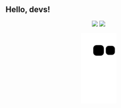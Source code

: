 ## Hello, devs!
  
<div align="center">
  <a href="mailto:yasmimabbondanza@gmail.com" target="_blank"><img src="https://img.shields.io/badge/Gmail-D14836?style=for-the-badge&logo=gmail&logoColor=white" target="_blank"></a>
    <a href="https://www.linkedin.com/in/yabbondanza" target="_blank"><img src="https://img.shields.io/badge/-LinkedIn-%230077B5?style=for-the-badge&logo=linkedin&logoColor=white" target="_blank"></a>
  
  ![Snake animation](https://github.com/yabbondanza/yabbondanza/blob/output/github-contribution-grid-snake.svg)
  
</div>

